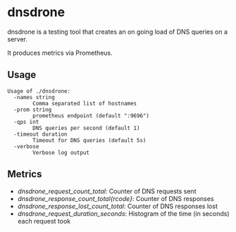 # dnsdrone

dnsdrone is a testing tool that creates an on going load of DNS queries on a server.

It produces metrics via Prometheus.

## Usage

```
Usage of ./dnsdrone:
  -names string
        Comma separated list of hostnames
  -prom string
        prometheus endpoint (default ":9696")
  -qps int
        DNS queries per second (default 1)
  -timeout duration
        Timeout for DNS queries (default 5s)
  -verbose
        Verbose log output
```

## Metrics

* *dnsdrone_request_count_total*: Counter of DNS requests sent
* *dnsdrone_response_count_total{rcode}*: Counter of DNS responses
* *dnsdrone_response_lost_count_total*: Counter of DNS responses lost
* *dnsdrone_request_duration_seconds*: Histogram of the time (in seconds) each request took
